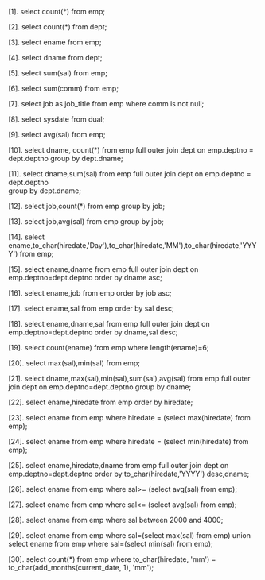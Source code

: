 [1]. select count(*) from emp;

[2]. select count(*) from dept;

[3]. select ename from emp;

[4]. select dname from dept;

[5]. select sum(sal) from emp;

[6]. select sum(comm) from emp;

[7]. select job as job_title from emp where comm is not null;

[8]. select sysdate from dual;

[9]. select avg(sal) from emp;

[10]. select dname, count(*) 
      	from emp  full outer join dept  on emp.deptno = dept.deptno 
    	group by dept.dname;

[11]. select dname,sum(sal) 
    	from emp  full outer join dept  on emp.deptno = dept.deptno  
    	group by dept.dname;
	

[12]. select job,count(*)  from emp group by job;


[13]. select job,avg(sal) from emp group by job;


[14]. select ename,to_char(hiredate,'Day'),to_char(hiredate,'MM'),to_char(hiredate,'YYYY') 
    	from emp; 


[15]. select ename,dname 
    	from emp full outer join dept on emp.deptno=dept.deptno 
    	order by dname asc;


[16]. select ename,job from emp order by job asc;


[17]. select ename,sal from emp order by sal desc;


[18]. select ename,dname,sal 
    	from emp  full outer join dept  on emp.deptno=dept.deptno 
    	order by dname,sal desc;


[19]. select count(ename) from emp where length(ename)=6;


[20]. select max(sal),min(sal) from emp;


[21]. select dname,max(sal),min(sal),sum(sal),avg(sal) 
    	from emp full outer join dept  on emp.deptno=dept.deptno 
    	group by dname;


[22]. select ename,hiredate 
    	from emp 
    	order by hiredate;


[23]. select ename from emp where hiredate = (select max(hiredate) from emp);


[24]. select ename from emp where hiredate = (select min(hiredate) from emp);


[25]. select ename,hiredate,dname 
    	from emp full outer join dept  on emp.deptno=dept.deptno 
    	order by to_char(hiredate,'YYYY') desc,dname;


[26]. select ename from emp where sal>= (select avg(sal) from emp);


[27]. select ename from emp where sal<= (select avg(sal) from emp);


[28]. select ename from emp where sal between 2000 and 4000; 


[29]. select ename 
    	from emp 
    	where sal=(select max(sal) from emp) union select ename 
    	from emp 
    	where sal=(select min(sal) from emp);


[30]. select count(*) from emp where to_char(hiredate, 'mm') = to_char(add_months(current_date, 1), 'mm');
